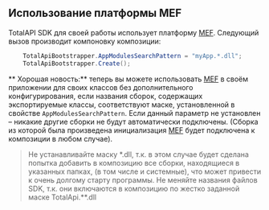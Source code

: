 Использование платформы MEF
--------------------------------------------------------
TotalAPI SDK для своей работы использует платформу [MEF](http://bit.do/bE73V).
Следующий вызов производит компоновку композиции:
```C#    
    TotalApiBootstrapper.AppModulesSearchPattern = "myApp.*.dll";
    TotalApiBootstrapper.Create();
```
** Хорошая новость:**  теперь вы можете использовать [MEF](http://bit.do/bE73V) в своём приложении для своих классов без дополнительного конфигурирования, если названия сборок, содержащих экспортируемые классы, соответствуют маске, установленной в свойстве `AppModulesSearchPattern`. Если данный параметр не установлен – никакие другие сборки не будут автоматически подключены. (Сборка из которой была произведена инициализация [MEF](http://bit.do/bE73V) будет подключена к композиции в любом случае). 
> Не устанавливайте маску *.dll, т.к. в этом случае будет сделана попытка добавить в композицию все сборки, находящиеся в указанных папках, (в том числе и системные), что может привести к очень долгому старту программы.
> Не меняйте названия файлов SDK, т.к. они включаются в композицию по жестко заданной маске  TotalApi.**.dll

